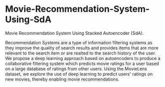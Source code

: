# Movie-Recommendation-System-Using-SdA
Movie Recommendation System Using Stacked Autoencoder (SdA).


Recommendation Systems are a type of information filtering systems as they improve the quality of search results and provides items that are more relevant to the search item or are realted to the search history of the user.  We propose a deep learning approach based on autoencoders to produce a collaborative filtering system which predicts movie ratings for a user based on a large database of ratings from other users. Using the MovieLens dataset, we explore the use of deep learning to predict users' ratings on new movies, thereby enabling movie recommendations.
